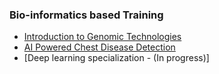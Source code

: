 ### Bio-informatics based Training
* [Introduction to Genomic Technologies](https://github.com/amritg9/Portfolio/blob/main/Training/CourseraGenomicTechnologies.pdf)
* [AI Powered Chest Disease Detection](https://github.com/amritg9/Portfolio/blob/main/Training/CourseraAIPoweredChestDisease.pdf)
* [Deep learning specialization - (In progress)]
